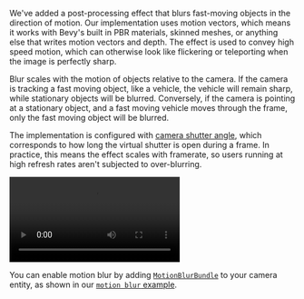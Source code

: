 We've added a post-processing effect that blurs fast-moving objects in the direction of motion.
Our implementation uses motion vectors, which means it works with Bevy's built in PBR materials, skinned meshes, or anything else that writes motion vectors and depth.
The effect is used to convey high speed motion, which can otherwise look like flickering or teleporting when the image is perfectly sharp.

Blur scales with the motion of objects relative to the camera.
If the camera is tracking a fast moving object, like a vehicle, the vehicle will remain sharp, while stationary objects will be blurred.
Conversely, if the camera is pointing at a stationary object, and a fast moving vehicle moves through the frame, only the fast moving object will be blurred.

The implementation is configured with [camera shutter angle](https://en.wikipedia.org/wiki/Rotary_disc_shutter), which corresponds to how long the virtual shutter is open during a frame.
In practice, this means the effect scales with framerate, so users running at high refresh rates aren't subjected to over-blurring.

<video controls loop><source src="motion_blur_cars.mp4" type="video/mp4"/></video>

You can enable motion blur by adding [`MotionBlurBundle`](https://docs.rs/bevy/0.14/bevy/core_pipeline/motion_blur/struct.MotionBlurBundle.html) to your camera entity, as shown in our [`motion blur` example](https://github.com/bevyengine/bevy/tree/v0.14.0/examples/3d/motion_blur.rs).
